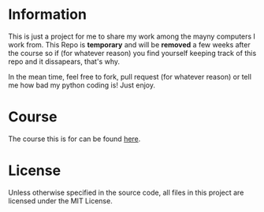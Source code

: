 # Information

This is just a project for me to share my work among the mayny computers I work from. This Repo
is **temporary** and will be **removed** a few weeks after the course so if (for whatever reason) you
find yourself keeping track of this repo and it dissapears, that's why.

In the mean time, feel free to fork, pull request (for whatever reason) or tell me how bad my python 
coding is! Just enjoy.

# Course

The course this is for can be found [here](http://education.mongodb.com).

# License

Unless otherwise specified in the source code, all files in this project are licensed under the MIT License.
